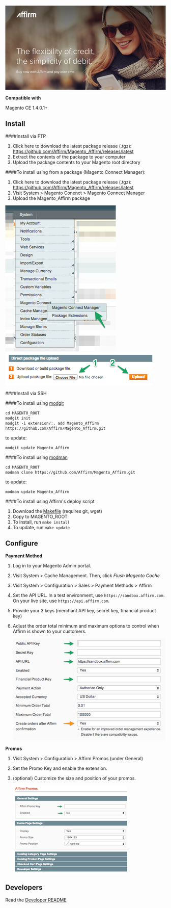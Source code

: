 [![](docs/splash.png)](https://affirm.com) 

**Compatible with**

Magento CE 1.4.0.1+

Install
-------

####Install via FTP

1. Click here to download the latest package release (.tgz): https://github.com/Affirm/Magento_Affirm/releases/latest
2. Extract the contents of the package to your computer
3. Upload the package contents to your Magento root directory


####To install using from a package (Magento Connect Manager):

1. Click here to download the latest package release (.tgz): https://github.com/Affirm/Magento_Affirm/releases/latest
2. Visit System > Magento Conenct > Magento Connect Manager
3. Upload the Magento_Affirm package

[![](docs/package-connect-menu.png)](https://affirm.com) 
[![](docs/upload.png)](https://affirm.com) 

####Install via SSH

####To install using [modgit](https://github.com/jreinke/modgit)

```
cd MAGENTO_ROOT
modgit init
modgit -i extension/:. add Magento_Affirm https://github.com/Affirm/Magento_Affirm.git
```
to update:
```
modgit update Magento_Affirm
```

####To install using [modman](https://github.com/colinmollenhour/modman)

```
cd MAGENTO_ROOT
modman clone https://github.com/Affirm/Magento_Affirm.git
```
to update:
```
modman update Magento_Affirm
```

####To install using Affirm's deploy script

1. Download the [Makefile](https://raw.githubusercontent.com/Affirm/Magento_Affirm/master/util/Makefile) (requires git, wget)
2. Copy to MAGENTO_ROOT
3. To install, run `make install`
4. To update, run `make update`

Configure
---------

**Payment Method**

1. Log in to your Magento Admin portal.
2. Visit System > Cache Management. Then, click _Flush Magento Cache_
2. Visit System > Configuration > Sales > Payment Methods > Affirm
3. Set the API URL. In a test environment, use ```https://sandbox.affirm.com```. On your live site, use ```https://api.affirm.com```.
4. Provide your 3 keys (merchant API key, secret key, financial product key)
5. Adjust the order total minimum and maximum options to control when Affirm is
   shown to your customers.
 
	![](docs/config.png)

**Promos**

1. Visit System > Configuration > Affirm Promos (under General)
1. Set the Promo Key and enable the extension.
1. (optional) Customize the size and position of your promos.
	
	![](docs/promo-config.png)

Developers
----------

Read the [Developer README](DEVELOPER-README.md)
